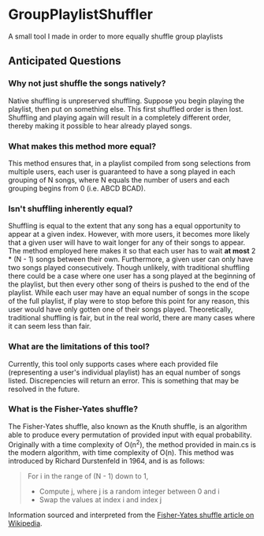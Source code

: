 # GroupPlaylistShuffler
A small tool I made in order to more equally shuffle group playlists

## Anticipated Questions
### Why not just shuffle the songs natively?
Native shuffling is unpreserved shuffling. Suppose you begin playing the playlist, then put on something else. This first shuffled order is then lost. Shuffling and playing again will result in a completely different order, thereby making it possible to hear already played songs.

### What makes this method more equal?
This method ensures that, in a playlist compiled from song selections from multiple users, each user is guaranteed to have a song played in each grouping of N songs, where N equals the number of users and each grouping begins from 0 (i.e. ABCD BCAD).

### Isn't shuffling inherently equal?
Shuffling is equal to the extent that any song has a equal opportunity to appear at a given index. However, with more users, it becomes more likely that a given user will have to wait longer for any of their songs to appear. The method employed here makes it so that each user has to wait **at most** 2 * (N - 1) songs between their own. Furthermore, a given user can only have two songs played consecutively. Though unlikely, with traditional shuffling there could be a case where one user has a song played at the beginning of the playlist, but then every other song of theirs is pushed to the end of the playlist. While each user may have an equal number of songs in the scope of the full playlist, if play were to stop before this point for any reason, this user would have only gotten one of their songs played. Theoretically, traditional shuffling is fair, but in the real world, there are many cases where it can seem less than fair.

### What are the limitations of this tool?
Currently, this tool only supports cases where each provided file (representing a user's individual playlist) has an equal number of songs listed. Discrepencies will return an error. This is something that may be resolved in the future.

### What is the Fisher-Yates shuffle?
The Fisher-Yates shuffle, also known as the Knuth shuffle, is an algorithm able to produce every permutation of provided input with equal probability. Originally with a time complexity of O(n<sup>2</sup>), the method provided in main.cs is the modern algorithm, with time complexity of O(n). This method was introduced by Richard Durstenfeld in 1964, and is as follows:
> For i in the range of (N - 1) down to 1,
> - Compute j, where j is a random integer between 0 and i
> - Swap the values at index i and index j

Information sourced and interpreted from the [Fisher-Yates shuffle article on Wikipedia](https://en.wikipedia.org/wiki/Fisher%E2%80%93Yates_shuffle).
